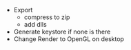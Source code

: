 + Export
	- compress to zip
	- add dlls
+ Generate keystore if none is there
+ Change Render to OpenGL on desktop